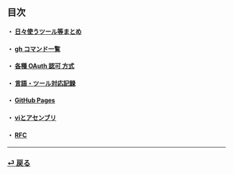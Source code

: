 ## 目次

#### ・ [日々使うツール等まとめ](./tools/tools.md)
#### ・ [gh コマンド一覧](./gh/index.md)
#### ・ [各種 OAuth 認可 方式](./authentication/index.md)
#### ・ [言語・ツール対応記録](./language-tools/index.md)
#### ・ [GitHub Pages](./github-pages/index.md)
#### ・ [viとアセンブリ](./vi-assembly/vi-assembly.md)
#### ・ [RFC](./rfc/index.md)

---
### [ ⏎ 戻る](../README.md)
